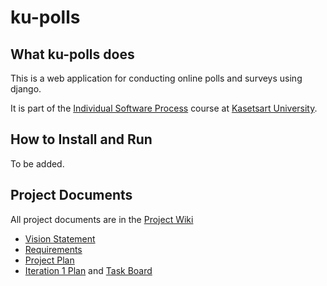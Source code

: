 # ku-polls

## What ku-polls does
This is a web application for conducting online polls and surveys using django.

It is part of the [Individual Software Process](https://cpske.github.io/ISP) course at [Kasetsart University](https://ku.ac.th).

## How to Install and Run

To be added.

## Project Documents

All project documents are in the [Project Wiki](../../wiki/Home)

- [Vision Statement](../../wiki/Vision%20Statement)
- [Requirements](../../wiki/Requirements)
- [Project Plan](../../wiki/Development%20Plan)
- [Iteration 1 Plan](../../wiki/Iteration%201%20Plan) and [Task Board](https://github.com/users/Siripa-Maneein/projects/7/views/2?layout=board) 

[django-tutorial]: https://docs.djangoproject.com/en/4.1/intro/tutorial01/
